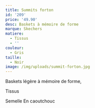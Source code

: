 ```yaml
---
title: Summits forton
id: '209'
price: '49.90'
desc: Baskets à mémoire de forme
marque: Skechers
matiere:
  - Tissus
  - ''
couleur:
  - Gris
taille:
  - Noir
image: /img/uploads/summit-forton.jpg
---
```

Baskets légère à mémoire de forme,

Tissus

Semelle En caoutchouc
